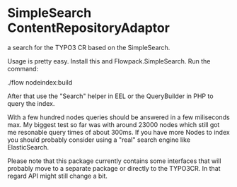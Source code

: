 SimpleSearch ContentRepositoryAdaptor
==============================================

a search for the TYPO3 CR based on the SimpleSearch.

Usage is pretty easy. Install this and Flowpack.SimpleSearch.
Run the command:

./flow nodeindex:build

After that use the "Search" helper in EEL or the QueryBuilder in PHP to query the index.

With a few hundred nodes queries should be answered in a few miliseconds max.
My biggest test so far was with around 23000 nodes which still got me resonable query times of about 300ms.
If you have more Nodes to index you should probably consider using a "real" search engine like ElasticSearch.

Please note that this package currently contains some interfaces that will probably move to a separate package or directly to the TYPO3CR. In that regard API might still change a bit.

